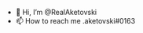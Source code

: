 - 👋 Hi, I’m @RealAketovski
- 📫 How to reach me .aketovski#0163

<!---
RealAketovski/RealAketovski is a ✨ special ✨ repository because its `README.md` (this file) appears on your GitHub profile.
You can click the Preview link to take a look at your changes.
--->
